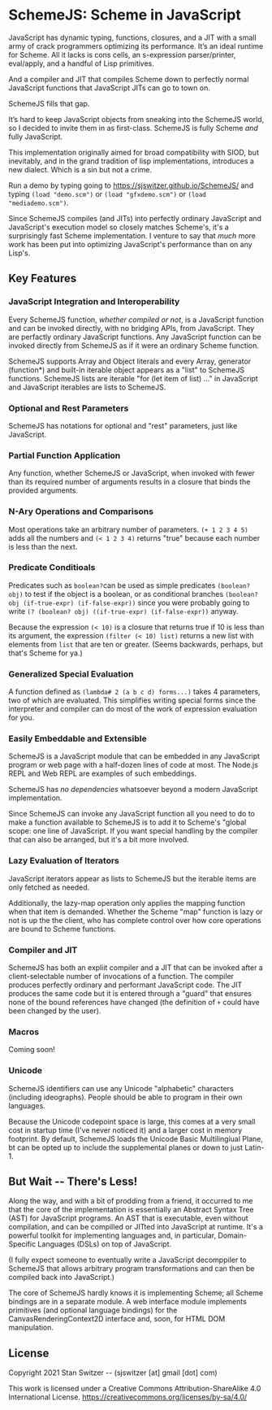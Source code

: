 # SchemeJS: Scheme in JavaScript

JavaScript has dynamic typing, functions, closures, and a JIT with
a small army of crack programmers optimizing its performance.
It’s an ideal runtime for Scheme.
All it lacks is cons cells, an s-expression parser/printer,
eval/apply, and a handful of Lisp primitives.

And a compiler and JIT that compiles Scheme down to perfectly normal
JavaScript functions that JavaScript JITs can go to town on.

SchemeJS fills that gap.

It’s hard to keep JavaScript objects from sneaking into the
SchemeJS world, so I decided to invite them in as first-class.
SchemeJS is fully Scheme _and_ fully JavaScript.

This implementation originally aimed for broad compatibility with SIOD, but inevitably,
and in the grand tradition of lisp implementations, introduces a new dialect.
Which is a sin but not a crime.

Run a demo by typing going to https://sjswitzer.github.io/SchemeJS/ and typing
`(load "demo.scm")` or `(load "gfxdemo.scm")` or `(load "mediademo.scm")`.

Since SchemeJS compiles (and JITs) into perfectly ordinary JavaScript and JavaScript's
execution model so closely matches Scheme's, it's a surprisingly fast Scheme implementation.
I venture to say that _much_ more work has been put into optimizing JavaScript's performance
than on any Lisp's.

## Key Features

### JavaScript Integration and Interoperability

Every SchemeJS function, _whether compiled or not_, is a JavaScript function and can be
invoked directly, with no bridging APIs, from JavaScript. They are perfactly ordinary
JavaScript functions. Any JavaScript function can be invoked directly from SchemeJS as if it
were an ordinary Scheme function.

SchemeJS supports Array and Object literals and every Array, generator (function*) and built-in
iterable object appears as a "list" to SchemeJS functions. SchemeJS lists are
iterable "for (let item of list) ..." in JavaScript and JavaScript iterables are lists to SchemeJS.

### Optional and Rest Parameters

SchemeJS has notations for optional and "rest" parameters, just like JavaScript.

### Partial Function Application

Any function, whether SchemeJS or JavaScript, when invoked with fewer than its required
number of arguments results in a closure that binds the provided arguments.

### N-Ary Operations and Comparisons

Most operations take an arbitrary number of parameters.
`(+ 1 2 3 4 5)` adds all the numbers and `(< 1 2 3 4)`
returns "true" because each number is less than the next.

### Predicate Conditioals

Predicates such as `boolean?`can be used
as simple predicates `(boolean? obj)` to test if the object is a boolean,
or as conditional branches `(boolean? obj (if-true-expr) (if-false-expr))` since you were
probably going to write `(? (boolean? obj) ((if-true-expr) (if-false-expr))` anyway.

Because the expression `(< 10)` is a closure that returns true
if 10 is less than its argument, the expression
`(filter (< 10) list)` returns a new list with elements from `list`
that are ten or greater. (Seems backwards, perhaps, but that's Scheme for ya.)

### Generalized Special Evaluation

A function defined as `(lambda# 2 (a b c d) forms...)` takes 4 parameters, two of which
are evaluated. This simplifies writing special forms since the interpreter and compiler
can do most of the work of expression evaluation for you.

### Easily Embeddable and Extensible

SchemeJS is a JavaScript module that can be embedded in any JavaScript program or web page
with a half-dozen lines of code at most. The Node.js REPL and Web REPL are examples of such embeddings.

SchemeJS has _no dependencies_ whatsoever beyond a modern JavaScript implementation.

Since SchemeJS can invoke any JavaScript function all you need to do to make a function
available to SchemeJS is to add it to Scheme's "global scope: one line of JavaScript.
If you want special handling by the compiler that can also be arranged, but it's a bit more involved.

### Lazy Evaluation of Iterators

JavaScript iterators appear as lists to SchemeJS but the iterable items are only fetched as needed.

Additionally, the lazy-map operation only applies the mapping function when that item is demanded.
Whether the Scheme "map" function is lazy or not is up the the client, who has complete control over
how core operations are bound to Scheme functions.

### Compiler and JIT

SchemeJS has both an expliit compiler and a JIT that can be invoked after a client-selectable number of
invocations of a function. The compiler produces perfectly ordinary and performant JavaScript code.
The JIT produces the same code but it is entered through a "guard" that ensures none of the
bound references have changed (the definition of `+` could have been changed by the user).

### Macros

Coming soon!

### Unicode

SchemeJS identifiers can use any Unicode "alphabetic" characters (including ideographs).
People should be able to program in their own languages.

Because the Unicode codepoint space is large, this comes at a very small cost in startup time
(I've never noticed it) and a larger cost in memory footprint.
By default, SchemeJS loads the Unicode Basic Multilingiual Plane, bt can be opted up to
include the supplemental planes or down to just Latin-1.

## But Wait -- There's Less!

Along the way, and with a bit of prodding from a friend, it occurred to me that the core
of the implementation is essentially an Abstract Syntax Tree (AST) for JavaScript programs.
An AST that is executable, even without compilation, and can be compilled or JITted into JavaScript
at runtime. It's a powerful toolkit for implementing languages and, in particular,
Domain-Specific Languages (DSLs) on top of JavaScript.

(I fully expect someone to eventually write a JavaScript decomppiler to SchemeJS that allows
arbitrary program transformations and can then be compiled back into JavaScript.)

The core of SchemeJS hardly knows it is implementing Scheme; all Scheme bindings are in
a separate module. A web interface module implements primitives (and optional language bindings)
for the CanvasRenderingContext2D interface and, soon, for HTML DOM manipulation.

## License

Copyright 2021 Stan Switzer -- (sjswitzer [at] gmail [dot] com)

This work is licensed under a Creative Commons Attribution-ShareAlike
4.0 International License. https://creativecommons.org/licenses/by-sa/4.0/
